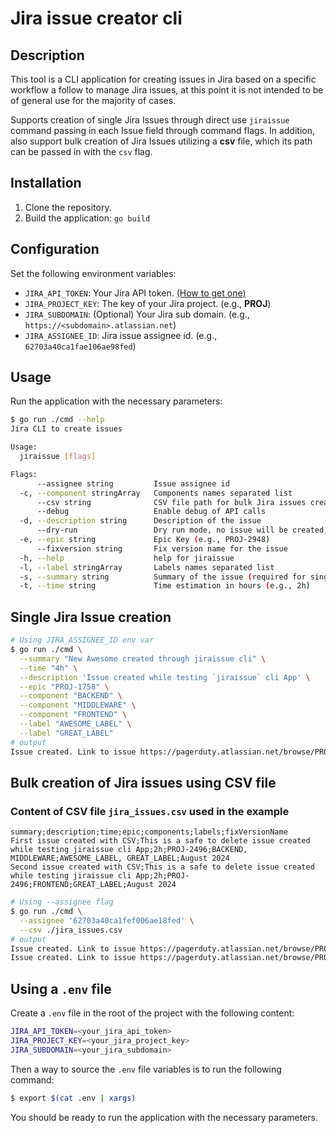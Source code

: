 # Jira issue creator cli

## Description

This tool is a CLI application for creating issues in Jira based on a specific workflow a follow to manage Jira issues, at this point it is not intended to be of general use for the majority of cases.

Supports creation of single Jira Issues through direct use `jiraissue` command passing in each Issue field through command flags. In addition, also support bulk creation of Jira Issues utilizing a **csv** file, which its path can be passed in with the `csv` flag.

## Installation
1. Clone the repository.
2. Build the application: `go build`

## Configuration
Set the following environment variables:
- `JIRA_API_TOKEN`: Your Jira API token. [(How to get one)](https://developer.atlassian.com/cloud/jira/platform/basic-auth-for-rest-apis/)
- `JIRA_PROJECT_KEY`: The key of your Jira project. (e.g., **PROJ**)
- `JIRA_SUBDOMAIN`: (Optional) Your Jira sub domain. (e.g., `https://<subdomain>.atlassian.net`)
- `JIRA_ASSIGNEE_ID`: Jira issue assignee id. (e.g., `62703a40ca1fae106ae98fed`)

## Usage
Run the application with the necessary parameters:

```bash
$ go run ./cmd --help
Jira CLI to create issues

Usage:
  jiraissue [flags]

Flags:
      --assignee string         Issue assignee id
  -c, --component stringArray   Components names separated list
      --csv string              CSV file path for bulk Jira issues creation (e.g., ./jira_issues.csv)
      --debug                   Enable debug of API calls
  -d, --description string      Description of the issue
      --dry-run                 Dry run mode, no issue will be created, but the payload will be printed
  -e, --epic string             Epic Key (e.g., PROJ-2948)
      --fixversion string       Fix version name for the issue
  -h, --help                    help for jiraissue
  -l, --label stringArray       Labels names separated list
  -s, --summary string          Summary of the issue (required for single Issue creation)
  -t, --time string             Time estimation in hours (e.g., 2h)
```

## Single Jira Issue creation

```sh
# Using JIRA_ASSIGNEE_ID env var
$ go run ./cmd \
  --summary "New Awesome created through jiraissue cli" \
  --time "4h" \
  --description 'Issue created while testing `jiraissue` cli App' \
  --epic "PROJ-1758" \
  --component "BACKEND" \
  --component "MIDDLEWARE" \
  --component "FRONTEND" \
  --label "AWESOME_LABEL" \
  --label "GREAT_LABEL"
# output
Issue created. Link to issue https://pagerduty.atlassian.net/browse/PROJ-2920
```

## Bulk creation of Jira issues using CSV file

### Content of CSV file `jira_issues.csv` used in the example

```csv
summary;description;time;epic;components;labels;fixVersionName
First issue created with CSV;This is a safe to delete issue created while testing jiraissue cli App;2h;PROJ-2496;BACKEND, MIDDLEWARE;AWESOME_LABEL, GREAT_LABEL;August 2024
Second issue created with CSV;This is a safe to delete issue created while testing jiraissue cli App;2h;PROJ-2496;FRONTEND;GREAT_LABEL;August 2024
```

```sh
# Using --assignee flag
$ go run ./cmd \
  --assignee '62703a40ca1fef006ae18fed' \
  --csv ./jira_issues.csv
# output
Issue created. Link to issue https://pagerduty.atlassian.net/browse/PROJ-2926
Issue created. Link to issue https://pagerduty.atlassian.net/browse/PROJ-2927
```

## Using a `.env` file

Create a `.env` file in the root of the project with the following content:

```sh
JIRA_API_TOKEN=<your_jira_api_token>
JIRA_PROJECT_KEY=<your_jira_project_key>
JIRA_SUBDOMAIN=<your_jira_subdomain>
```

Then a way to source the `.env` file variables is to run the following command:

```sh
$ export $(cat .env | xargs)
```

You should be ready to run the application with the necessary parameters.
